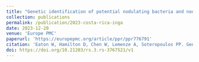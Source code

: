 ```yaml
---
title: "Genetic identification of potential nodulating bacteria and nodule-associated bacteria (NAB) within root nodules of Inga punctata trees in a Costa Rican Cloud Forest"
collection: publications
permalink: /publication/2023-costa-rica-inga
date: 2023-12-20
venue: 'Europe PMC'
paperurl: 'https://europepmc.org/article/ppr/ppr776791'
citation: 'Eaton W, Hamilton D, Chen W, Lemenze A, Soteropoulos PP. Genetic identification of potential nodulating bacteria and nodule-associated bacteria (NAB) within root nodules of Inga punctata trees in a Costa Rican Cloud Forest. Research Square; 2023. DOI: 10.21203/rs.3.rs-3767521/v1.'
doi: https://doi.org/10.21203/rs.3.rs-3767521/v1
---
```

